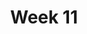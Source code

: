 ---
title: Week 11
published_at: 2024-06-06
snippet: webpage setting\
disable_html_sanitization: true
allow_math: true
---